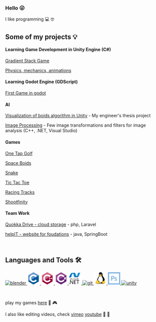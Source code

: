 ### Hello :stuck_out_tongue_winking_eye:

I like programming :computer: :nerd_face:
<br />

## Some of my projects :bulb: 

#### Learning Game Development in Unity Engine (C#)
[Gradient Stack Game](https://github.com/containedx/Gradient-Stack-Game)

[Physics, mechanics, animations](https://github.com/containedx/Playing-with-Unity)


#### Learning Godot Engine (GDScript)

[First Game in godot](https://github.com/containedx/First-Game-in-Godot-Engine)


#### AI
[Visualization of boids algorithm in Unity](https://github.com/containedx/Boid-Algorithm-In-Unity) - My engineer's thesis project

[Image Processing](https://github.com/containedx/Image-Processing) - Few image transformations and filters for image analysis (C++, .NET, Visual Studio)


#### Games
[One Tap Golf](https://github.com/containedx/One-Tap-Golf)

[Space Boids](https://github.com/containedx/Space-Boids)

[Snake](https://github.com/containedx/Viper-Snake-Game)

[Tic Tac Toe](https://github.com/containedx/tictactoe)

[Racing Tracks](https://github.com/containedx/Racing-Tracks)

[Shootfinity](https://github.com/containedx/Shootfinity)


#### Team Work
[Quokka Drive - cloud storage](https://github.com/containedx/Quoka-Drive) - php, Laravel

[helpIT - website for foudations](https://github.com/containedx/helpIT) - java, SpringBoot

<br />

## Languages and Tools  :hammer_and_wrench:
<p align="left"> <a href="https://www.blender.org/" target="_blank"> <img src="https://download.blender.org/branding/community/blender_community_badge_white.svg" alt="blender" width="40" height="40"/> </a> <a href="https://www.cprogramming.com/" target="_blank"> <img src="https://raw.githubusercontent.com/devicons/devicon/master/icons/c/c-original.svg" alt="c" width="40" height="40"/> </a> <a href="https://www.w3schools.com/cpp/" target="_blank"> <img src="https://raw.githubusercontent.com/devicons/devicon/master/icons/cplusplus/cplusplus-original.svg" alt="cplusplus" width="40" height="40"/> </a> <a href="https://www.w3schools.com/cs/" target="_blank"> <img src="https://raw.githubusercontent.com/devicons/devicon/master/icons/csharp/csharp-original.svg" alt="csharp" width="40" height="40"/> </a> <a href="https://dotnet.microsoft.com/" target="_blank"> <img src="https://raw.githubusercontent.com/devicons/devicon/master/icons/dot-net/dot-net-original-wordmark.svg" alt="dotnet" width="40" height="40"/> </a> <a href="https://git-scm.com/" target="_blank"> <img src="https://www.vectorlogo.zone/logos/git-scm/git-scm-icon.svg" alt="git" width="40" height="40"/> </a> <a href="https://www.linux.org/" target="_blank"> <img src="https://raw.githubusercontent.com/devicons/devicon/master/icons/linux/linux-original.svg" alt="linux" width="40" height="40"/> </a> <a href="https://www.photoshop.com/en" target="_blank"> <img src="https://raw.githubusercontent.com/devicons/devicon/master/icons/photoshop/photoshop-line.svg" alt="photoshop" width="40" height="40"/> </a> <a href="https://unity.com/" target="_blank"> <img src="https://www.vectorlogo.zone/logos/unity3d/unity3d-icon.svg" alt="unity" width="40" height="40"/> </a> </p>

<br />

play my games [here](https://containedx.itch.io/) :space_invader: :video_game: 

I also like editing videos, check [vimeo](https://vimeo.com/user101730484) [youtube](https://www.youtube.com/c/KingaZawarty) :movie_camera: :vhs:
